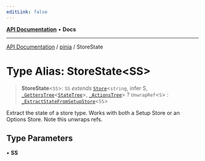 ```yaml
---
editLink: false
---
```


[**API Documentation**](../../index.md) • **Docs**

***

[API Documentation](../../index.md) / [pinia](../index.md) / StoreState

# Type Alias: StoreState\<SS\>

> **StoreState**\<`SS`\>: `SS` *extends* [`Store`](Store.md)\<`string`, infer S, [`_GettersTree`](GettersTree.md)\<[`StateTree`](StateTree.md)\>, [`_ActionsTree`](ActionsTree.md)\> ? `UnwrapRef`\<`S`\> : [`_ExtractStateFromSetupStore`](ExtractStateFromSetupStore.md)\<`SS`\>

Extract the state of a store type. Works with both a Setup Store or an
Options Store. Note this unwraps refs.

## Type Parameters

• **SS**
